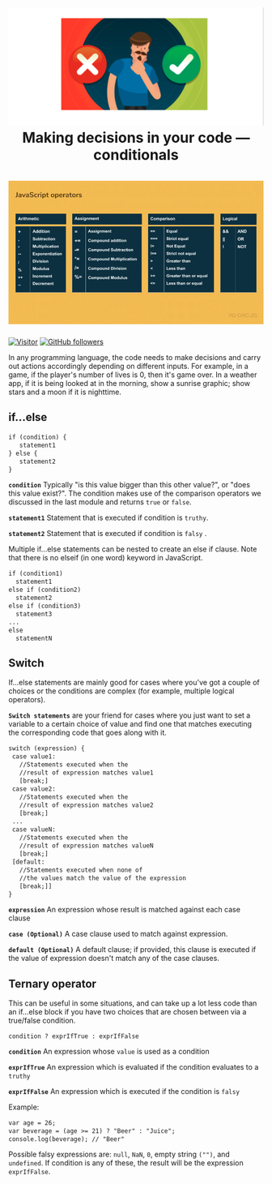 <h1 align="center">
<br>
<br>
<img src="./images/making-decision.png" />
<br>
Making decisions in your code — conditionals
<br>
<br>
<img src="./images/js-operators.jpeg" />
<br>
</h1>
 

[![Visitor](https://visitor-badge.laobi.icu/badge?page_id=clarethe)](https://github.com/clarethe) [![GitHub followers](https://img.shields.io/github/followers/clarethe.svg?style=social&label=Follow)](https://github.com/clarethe?tab=followers)

In any programming language, the code needs to make decisions and carry out actions accordingly depending on different inputs. For example, in a game, if the player's number of lives is 0, then it's game over. In a weather app, if it is being looked at in the morning, show a sunrise graphic; show stars and a moon if it is nighttime.

## if...else 

```
if (condition) {
   statement1
} else {
   statement2
}
```

**`condition`** 
Typically "is this value bigger than this other value?", or "does this value exist?". The condition makes use of the comparison operators we discussed in the last module and returns ```true``` or ```false```.

**`statement1`** 
Statement that is executed if condition is ```truthy```.
<br>

**`statement2`** 
Statement that is executed if condition is ```falsy``` . 

Multiple if...else statements can be nested to create an else if clause. Note that there is no elseif (in one word) keyword in JavaScript.

```
if (condition1)
  statement1
else if (condition2)
  statement2
else if (condition3)
  statement3
...
else
  statementN
```

## Switch

If...else statements are mainly good for cases where you've got a couple of choices or the conditions are complex (for example, multiple logical operators). 

 **`Switch statements`** are your friend for cases where you just want to set a variable to a certain choice of value and find one that matches executing the corresponding code that goes along with it. 

 ```
 switch (expression) {
  case value1:
    //Statements executed when the
    //result of expression matches value1
    [break;]
  case value2:
    //Statements executed when the
    //result of expression matches value2
    [break;]
  ...
  case valueN:
    //Statements executed when the
    //result of expression matches valueN
    [break;]
  [default:
    //Statements executed when none of
    //the values match the value of the expression
    [break;]]
}
 ```

**`expression`**
An expression whose result is matched against each case clause

**`case (Optional)`**
A case clause used to match against expression.

**`default (Optional)`**
A default clause; if provided, this clause is executed if the value of expression doesn't match any of the case clauses.


## Ternary operator
This can be useful in some situations, and can take up a lot less code than an if...else block if you have two choices that are chosen between via a true/false condition. 

 ```
 condition ? exprIfTrue : exprIfFalse
 ```

**`condition`**
An expression whose ```value``` is used as a condition

**`exprIfTrue`**
An expression which is evaluated if the condition evaluates to a ```truthy```

**`exprIfFalse`**
An expression which is executed if the condition is ```falsy``` 

Example:

```
var age = 26;
var beverage = (age >= 21) ? "Beer" : "Juice";
console.log(beverage); // "Beer"
```


Possible falsy expressions are: ```null```, ```NaN```, ```0```, empty string ```("")```, and ```undefined```. If condition is any of these, the result will be the expression ```exprIfFalse```.

